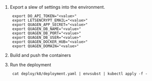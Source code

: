 

1. Export a slew of settings into the environment.

        export DO_API_TOKEN="<value>"
        export LETSENCRYPT_EMAIL="<value>"
        export QUAGEN_APP_SECRET="<value>"
        export QUAGEN_DB_NAME="<value>"
        export QUAGEN_DB_PORT="<value>"
        export QUAGEN_DB_USER="<value>"
        export QUAGEN_DOCKER_HUB="<value>"
        export QUAGEN_DOMAIN="<value>"

2. Build and push the containers 

3. Run the deployment

        cat deploy/k8/deployment.yaml | envsubst | kubectl apply -f -
